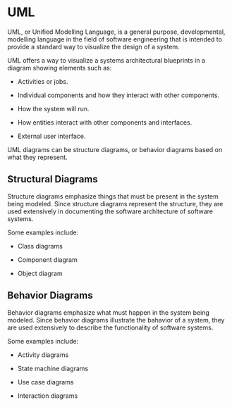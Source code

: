 # UML

UML, or Unified Modelling Language, is a general purpose, developmental, modelling language in the field of software engineering that is intended to provide a standard way to visualize the design of a system.

UML offers a way to visualize a systems architectural blueprints in a diagram showing elements such as:

* Activities or jobs.

* Individual components and how they interact with other components.

* How the system will run.

* How entities interact with other components and interfaces.

* External user interface.

UML diagrams can be structure diagrams, or behavior diagrams based on what they represent.

## Structural Diagrams

Structure diagrams emphasize things that must be present in the system being modeled. Since structure diagrams represent the structure, they are used extensively in documenting the software architecture of software systems. 

Some examples include:

* Class diagrams

* Component diagram

* Object diagram


## Behavior Diagrams

Behavior diagrams emphasize what must happen in the system being modeled. Since behavior diagrams illustrate the bahavior of a system, they are used extensively to describe the functionality of software systems.

Some examples include:

* Activity diagrams

* State machine diagrams

* Use case diagrams

* Interaction diagrams